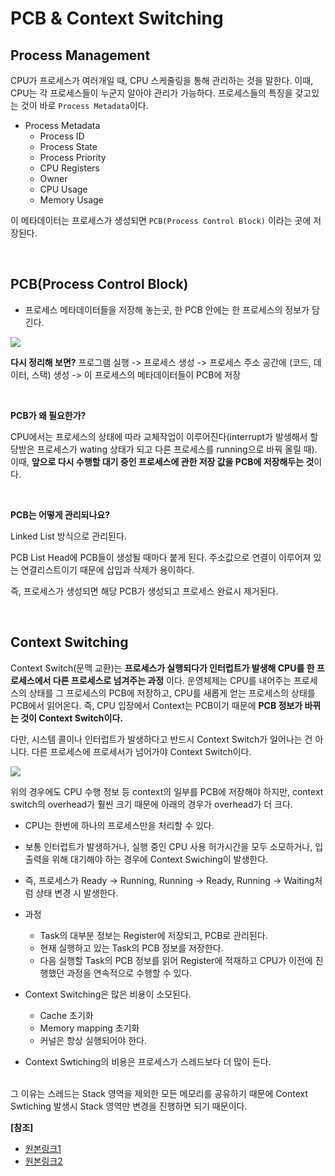 # PCB & Context Switching
## Process Management
CPU가 프로세스가 여러개일 때, CPU 스케줄링을 통해 관리하는 것을 말한다. 이때, CPU는 각 프로세스들이 누군지 알아야 관리가 가능하다. 프로세스들의 특징을 갖고있는 것이 바로 `Process Metadata`이다.

* Process Metadata
  * Process ID
  * Process State
  * Process Priority
  * CPU Registers
  * Owner
  * CPU Usage
  * Memory Usage

이 메타데이터는 프로세스가 생성되면 `PCB(Process Control Block)` 이라는 곳에 저장된다.

<br/>

## PCB(Process Control Block)
* 프로세스 메타데이터들을 저장해 놓는곳, 한 PCB 안에는 한 프로세스의 정보가 담긴다.

![](https://t1.daumcdn.net/cfile/tistory/25673A5058F211C224)

**다시 정리해 보면?**
프로그램 실행 -> 프로세스 생성 -> 프로세스 주소 공간에 (코드, 데이터, 스택) 생성 -> 이 프로세스의 메타데이터들이 PCB에 저장

<br/>

**PCB가 왜 필요한가?**

CPU에서는 프로세스의 상태에 따라 교체작업이 이루어진다(interrupt가 발생해서 할당받은 프로세스가 wating 상태가 되고 다른 프로세스를 running으로 바꿔 올릴 때). 이때, **앞으로 다시 수행할 대기 중인 프로세스에 관한 저장 값을 PCB에 저장해두는 것**이다.

<br/>

**PCB는 어떻게 관리되나요?**

Linked List 방식으로 관리된다.

PCB List Head에 PCB들이 생성될 때마다 붙게 된다. 주소값으로 연결이 이루어져 있는 연결리스트이기 때문에 삽입과 삭제가 용이하다.

즉, 프로세스가 생성되면 해당 PCB가 생성되고 프로세스 완료시 제거된다.

<br/>

## Context Switching

Context Switch(문맥 교환)는 **프로세스가 실행되다가 인터럽트가 발생해 CPU를 한 프로세스에서 다른 프로세스로 넘겨주는 과정** 이다. 운영체제는 CPU를 내어주는 프로세스의 상태를 그 프로세스의 PCB에 저장하고, CPU를 새롭게 얻는 프로세스의 상태를 PCB에서 읽어온다. 즉, CPU 입장에서 Context는 PCB이기 때문에 **PCB 정보가 바뀌는 것이 Context Switch이다.**

다만, 시스템 콜이나 인터럽트가 발생하다고 반드시 Context Switch가 일어나는 건 아니다. 다른 프로세스에 프로세서가 넘어가야 Context Switch이다.

![](https://img1.daumcdn.net/thumb/R1280x0/?scode=mtistory2&fname=https%3A%2F%2Fblog.kakaocdn.net%2Fdn%2FBNuIT%2FbtreoTM1mnN%2FCgabdgmI8uxIejK6q6ZArk%2Fimg.png)

위의 경우에도 CPU 수행 정보 등 context의 일부를 PCB에 저장해야 하지만, context switch의 overhead가 훨씬 크기 때문에 아래의 경우가 overhead가 더 크다.

* CPU는 한번에 하나의 프로세스만을 처리할 수 있다.
* 보통 인터럽트가 발생하거나, 실행 중인 CPU 사용 허가시간을 모두 소모하거나, 입출력을 위해 대기해야 하는 경우에 Context Swiching이 발생한다.
* 즉, 프로세스가 Ready -> Running, Running -> Ready, Running -> Waiting처럼 상태 변경 시 발생한다.

* 과정
    * Task의 대부분 정보는 Register에 저장되고, PCB로 관리된다.
    * 현재 실행하고 있는 Task의 PCB 정보를 저장한다.
    * 다음 실행할 Task의 PCB 정보를 읽어 Register에 적재하고 CPU가 이전에 진행했던 과정을 연속적으로 수행할 수 있다.

* Context Switching은 많은 비용이 소모된다.
  * Cache 초기화
  * Memory mapping 초기화
  * 커널은 항상 실행되어야 한다.

* Context Swtiching의 비용은 프로세스가 스레드보다 더 많이 든다.
<br/>
그 이유는 스레드는 Stack 영역을 제외한 모든 메모리를 공유하기 때문에 Context Swtiching 발생시 Stack 영역만 변경을 진행하면 되기 때문이다.

<br/>

**[참조]**
* [원본링크1](https://gyoogle.dev/blog/computer-science/operating-system/PCB%20&%20Context%20Switching.html)
* [원본링크2](https://github.com/WooVictory/Ready-For-Tech-Interview/blob/master/Operating%20System/Context%20Switching.md)